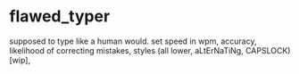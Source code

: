 # flawed_typer
supposed to type like a human would.
set speed in wpm,
accuracy,
likelihood of correcting mistakes,
styles (all lower, aLtErNaTiNg, CAPSLOCK) [wip],
